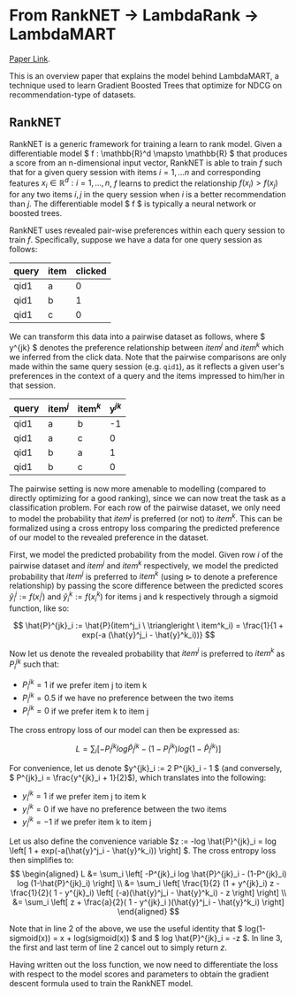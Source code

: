 # From RankNET $\rightarrow$ LambdaRank $\rightarrow$ LambdaMART

[Paper Link](https://www.microsoft.com/en-us/research/uploads/prod/2016/02/MSR-TR-2010-82.pdf).

This is an overview paper that explains the model behind LambdaMART, a technique used to learn Gradient Boosted Trees that optimize for NDCG on recommendation-type of datasets.

## RankNET

RankNET is a generic framework for training a learn to rank model. Given a differentiable model $ f : \mathbb{R}^d \mapsto \mathbb{R} $ that produces a score from an n-dimensional input vector, RankNET is able to train $f$ such that for a given query session with items $i=1,...n$ and corresponding features $x_i \in \mathbb{R}^d: i=1, ..., n$, $f$ learns to predict the relationship $f(x_i) > f(x_j)$ for any two items $i, j$ in the query session when $i$ is a better recommendation than $j$. The differentiable model $ f $ is typically a neural network or boosted trees.

RankNET uses revealed pair-wise preferences within each query session to train $f$. Specifically, suppose we have a data for one query session as follows:

| query   | item  | clicked   |
| ------- | ----- | -------   |
| qid1 | a     | 0         |
| qid1 | b     | 1         |
| qid1 | c     | 0         |

We can transform this data into a pairwise dataset as follows, where $ y^{jk} $ denotes the preference relationship between $item^j$ and $item^k$ which we inferred from the click data. Note that the pairwise comparisons are only made within the same query session (e.g. `qid1`), as it reflects a given user's preferences in the context of a query and the items impressed to him/her in that session.

| query   | $\textbf{item}^j$  | $\textbf{item}^k$ | $\textbf{y}^{jk}$|
| ------- | ----- | ----- | ----- |
| qid1 | a     | b | -1 |
| qid1 | a     | c | 0  |
| qid1 | b     | a | 1 |
| qid1 | b     | c | 0 |

The pairwise setting is now more amenable to modelling (compared to directly optimizing for a good ranking), since we can now treat the task as a classification problem. For each row of the pairwise dataset, we only need to model the probability that $item^j$ is preferred (or not) to $item^k$. This can be formalized using a cross entropy loss comparing the predicted preference of our model to the revealed preference in the dataset.

First, we model the predicted probability from the model. Given row $i$ of the pairwise dataset and $item^j$ and $item^k$ respectively, we model the predicted probability that $item^j$ is preferred to $item^k$ (using $\triangleright$ to denote a preference relationship) by passing the score difference between the predicted scores $\hat{y}^j_i := f(x^j_i)$ and $\hat{y}^k_i := f(x^k_i)$ for items j and k respectively through a sigmoid function, like so:

$$
    \hat{P}^{jk}_i := \hat{P}(item^j_i \ \triangleright \ item^k_i) = \frac{1}{1 + exp(-a (\hat{y}^j_i - \hat{y}^k_i))}
$$

Now let us denote the revealed probability that $item^j$ is preferred to $item^k$ as $P^{jk}_i$ such that:
- $P^{jk}_i = 1$ if we prefer item j to item k
- $P^{jk}_i = 0.5$ if we have no preference between the two items
- $P^{jk}_i = 0$ if we prefer item k to item j

The cross entropy loss of our model can then be expressed as:

$$
    L = \sum_i 
    \left[ 
        -P^{jk}_i log \hat{P}^{jk}_i - (1-P^{jk}_i) log (1-\hat{P}^{jk}_i)
    \right]
$$

For convenience, let us denote $y^{jk}_i := 2 P^{jk}_i - 1 $ (and conversely, $ P^{jk}_i = \frac{y^{jk}_i + 1}{2}$), which translates into the following:
- $y^{jk}_i = 1$ if we prefer item j to item k
- $y^{jk}_i = 0$ if we have no preference between the two items
- $y^{jk}_i = -1$ if we prefer item k to item j

Let us also define the convenience variable $z := -log \hat{P}^{jk}_i = log \left[ 1 + exp(-a(\hat{y}^j_i - \hat{y}^k_i)) \right] $. The cross entropy loss then simplifies to:
$$
\begin{aligned}
    L 
    &= \sum_i 
    \left[ 
        -P^{jk}_i log \hat{P}^{jk}_i - (1-P^{jk}_i) log (1-\hat{P}^{jk}_i)
    \right]
        \\
    &= \sum_i
    \left[
        \frac{1}{2} (1 + y^{jk}_i) z 
        -\frac{1}{2}( 1 - y^{jk}_i) 
            \left[
                (-a)(\hat{y}^j_i - \hat{y}^k_i) - z
            \right]
    \right]
        \\
    &= \sum_i
    \left[
        z + \frac{a}{2}( 1 - y^{jk}_i )(\hat{y}^j_i - \hat{y}^k_i)
    \right]
\end{aligned}
$$

Note that in line 2 of the above, we use the useful identity that $ log(1-sigmoid(x)) = x + log(sigmoid(x)) $ and $ log \hat{P}^{jk}_i = -z $. In line 3, the first and last term of line 2 cancel out to simply return $z$.

Having written out the loss function, we now need to differentiate the loss with respect to the model scores and parameters to obtain the gradient descent formula used to train the RankNET model.

